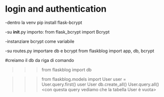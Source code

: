 # login and authentication

<per hashare le password usiamo flask-bcrypt>
-dentro la venv
pip install flask-bcrypt

-su __init__.py importo:
from flask_bcrypt import Bcrypt

-instanziare bcrypt come variabile

-su routes.py importare db e bcrypt
from flaskblog import app, db, bcrypt

#creiamo il db da riga di comando
>>> from flaskblog import db

>>> from flaskblog.models import User
>>> user = User.query.first()
>>> user
>>> User
>>> db.create_all() <dopo questo si crea il db>
>>> User.query.all() <con questa query vediamo che la tabella User è vuota>

